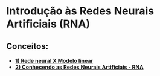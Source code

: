 # Introdução às Redes Neurais Artificiais (RNA)

## Conceitos:

- **[1) Rede neural X Modelo linear](https://colab.research.google.com/drive/1KQG4leBIhbuv1xmnXQkx_4ArHqo1VIlI#scrollTo=ftRcBO_AhK7S)**
- **[2) Conhecendo as Redes Neurais Artificiais - RNA](https://colab.research.google.com/drive/1Pr1ctEfOcMDMPcC89BEZriLc2GX3Z8EI#scrollTo=MCHtbCsTX6SE&uniqifier=1)**
